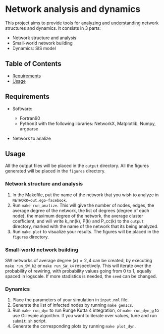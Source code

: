 # Network analysis and dynamics

This project aims to provide tools for analyzing and understanding network structures and dynamics. It consists in 3 parts:

- Network structure and analysis
- Small-world network building
- Dynamics: SIS model

## Table of Contents
- [Requirements](#requirements)
- [Usage](#usage)

## Requirements
- Software:
  - Fortran90
  - Python3 with the following libraries: NetworkX, Matplotlib, Numpy, argparse

- Network to analize

## Usage

All the output files will be placed in the `output` directory. All the figures generated will be placed in the `figures` directory.

### Network structure and analysis

1) In the Makefile, put the name of the network that you wish to analyze in `NETWORK=out.ego-facebook`. 
2) Run `make run_analize`. This will give the number of nodes, edges, the average degree of the network, the list of degrees (degree of each node), the maximum degree of the network, the average cluster coefficient, and will write k_nn(k), P(k) and P_cc(k) to the `output` directory, marked with the name of the network that its being analyzed.
3) Run `make plot` to visualize your results. The figures will be placed in the `figures` directory.

### Small-world network building

SW networks of average degree $\langle k \rangle = 2, 4$ can be created, by executing `make run_SW_k2` or `make run_SW_k4` respectively. This will iterate over the probability of rewiring, with probability values going from 0 to 1, equally spaced in logscale. If more stadistics is needed, the `seed` can be changed.


### Dynamics

1) Place the parameters of your simulation in `input.nml` file.
2) Generate the list of infected nodes by running `make genICs`.
3) Run `make run_dyn` to run Runge Kutta 4 integration, or `make run_dyn_g` to use Gillespie algorithm. If you want to iterate over values, tune and run `submit.sh` script.
4) Generate the corresponding plots by running `make plot_dyn`.


